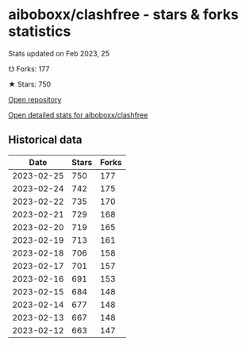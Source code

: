 # aiboboxx/clashfree - stars & forks statistics

Stats updated on Feb 2023, 25

☋ Forks: 177

★ Stars: 750

[Open repository](https://github.com/aiboboxx/clashfree)

[Open detailed stats for aiboboxx/clashfree](https://reviewgithub.com/rep/aiboboxx/clashfree)

## Historical data
| Date | Stars | Forks |
|------|-------|-------|
| 2023-02-25 | 750 | 177 | 
| 2023-02-24 | 742 | 175 | 
| 2023-02-22 | 735 | 170 | 
| 2023-02-21 | 729 | 168 | 
| 2023-02-20 | 719 | 165 | 
| 2023-02-19 | 713 | 161 | 
| 2023-02-18 | 706 | 158 | 
| 2023-02-17 | 701 | 157 | 
| 2023-02-16 | 691 | 153 | 
| 2023-02-15 | 684 | 148 | 
| 2023-02-14 | 677 | 148 | 
| 2023-02-13 | 667 | 148 | 
| 2023-02-12 | 663 | 147 | 

